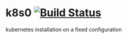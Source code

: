 # k8s0 [![Build Status](https://travis-ci.org/reachlin/k8s0.svg)][travis]

kubernetes installation on a fixed configuration

[travis]: https://travis-ci.org/reachlin/k8s0

